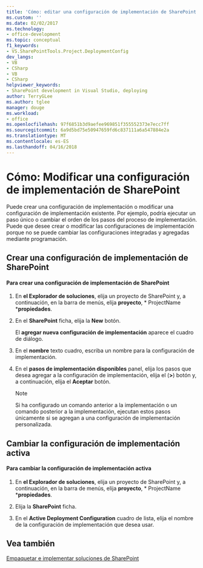 ```yaml
---
title: 'Cómo: editar una configuración de implementación de SharePoint | Documentos de Microsoft'
ms.custom: ''
ms.date: 02/02/2017
ms.technology:
- office-development
ms.topic: conceptual
f1_keywords:
- VS.SharePointTools.Project.DeploymentConfig
dev_langs:
- VB
- CSharp
- VB
- CSharp
helpviewer_keywords:
- SharePoint development in Visual Studio, deploying
author: TerryGLee
ms.author: tglee
manager: douge
ms.workload:
- office
ms.openlocfilehash: 97f6851b3d9aefee969851f355552373e7ecc7ff
ms.sourcegitcommit: 6a9d5bd75e50947659fd6c837111a6a547884e2a
ms.translationtype: MT
ms.contentlocale: es-ES
ms.lasthandoff: 04/16/2018
---
```

# <a name="how-to-edit-a-sharepoint-deployment-configuration"></a>Cómo: Modificar una configuración de implementación de SharePoint
  Puede crear una configuración de implementación o modificar una configuración de implementación existente. Por ejemplo, podría ejecutar un paso único o cambiar el orden de los pasos del proceso de implementación. Puede que desee crear o modificar las configuraciones de implementación porque no se puede cambiar las configuraciones integradas y agregadas mediante programación.  
  
## <a name="creating-a-sharepoint-deployment-configuration"></a>Crear una configuración de implementación de SharePoint  
  
#### <a name="to-create-a-sharepoint-deployment-configuration"></a>Para crear una configuración de implementación de SharePoint  
  
1.  En **el Explorador de soluciones**, elija un proyecto de SharePoint y, a continuación, en la barra de menús, elija **proyecto**, * ProjectName ***propiedades**.  
  
2.  En el **SharePoint** ficha, elija la **New** botón.  
  
     El **agregar nueva configuración de implementación** aparece el cuadro de diálogo.  
  
3.  En el **nombre** texto cuadro, escriba un nombre para la configuración de implementación.  
  
4.  En el **pasos de implementación disponibles** panel, elija los pasos que desea agregar a la configuración de implementación, elija el (**>**) botón y, a continuación, elija el **Aceptar** botón.  
  
    > [!NOTE]  
    >  Si ha configurado un comando anterior a la implementación o un comando posterior a la implementación, ejecutan estos pasos únicamente si se agregan a una configuración de implementación personalizada.  
  
## <a name="changing-the-active-deployment-configuration"></a>Cambiar la configuración de implementación activa  
  
#### <a name="to-change-the-active-deployment-configuration"></a>Para cambiar la configuración de implementación activa  
  
1.  En **el Explorador de soluciones**, elija un proyecto de SharePoint y, a continuación, en la barra de menús, elija **proyecto**, * ProjectName ***propiedades**.  
  
2.  Elija la **SharePoint** ficha.  
  
3.  En el **Active Deployment Configuration** cuadro de lista, elija el nombre de la configuración de implementación que desea usar.  
  
## <a name="see-also"></a>Vea también  
 [Empaquetar e implementar soluciones de SharePoint](../sharepoint/packaging-and-deploying-sharepoint-solutions.md)  
  
  